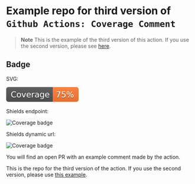 # Example repo for third version of `Github Actions: Coverage Comment`

> **Note**
> This is the example of the third version of this action. If you use the second version, please see [here](https://github.com/py-cov-action/python-coverage-comment-action-example).

## Badge

SVG:

![Coverage badge](https://raw.githubusercontent.com/py-cov-action/python-coverage-comment-action-v3-example/python-coverage-comment-action-data/badge.svg)

Shields endpoint:

![Coverage badge](https://img.shields.io/endpoint?url=https://raw.githubusercontent.com/py-cov-action/python-coverage-comment-action-v3-example/python-coverage-comment-action-data/endpoint.json)

Shields dynamic url:

![Coverage badge](https://img.shields.io/badge/dynamic/json?color=brightgreen&label=coverage&query=%24.message&url=https%3A%2F%2Fraw.githubusercontent.com%2Fpy-cov-action%2Fpython-coverage-comment-action-v3-example%2Fpython-coverage-comment-action-data%2Fendpoint.json)

You will find an open PR with an example comment made by the action.

This is the repo for the third version of the action. If you use the second version, please use [this example]().
